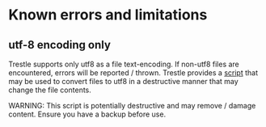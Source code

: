 # Known errors and limitations

## utf-8 encoding only

Trestle supports only utf8 as a file text-encoding. If non-utf8 files are encountered, errors will be reported / thrown.
Trestle provides a [script](https://github.com/oscal-compass/compliance-trestle/blob/develop/scripts/utf8me.py) that may be used to convert files to utf8 in a destructive manner that may change the file contents.

WARNING: This script is potentially destructive and may remove / damage content. Ensure you have a backup before use.
